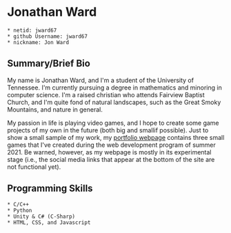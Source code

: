 # Jonathan Ward
	* netid: jward67
	* github Username: jward67
	* nickname: Jon Ward

## Summary/Brief Bio
My name is Jonathan Ward, and I'm a student of the University of Tennessee. I'm currently pursuing a degree in mathematics and minoring in computer science. I'm a raised christian who attends Fairview Baptist Church, and I'm quite fond of natural landscapes, such as the Great Smoky Mountains, and nature in general.

My passion in life is playing video games, and I hope to create some game projects of my own in the future (both big and smallif possible). Just to show a small sample of my work, my [portfolio webpage](https://module-8-11-project-milestone-1-hero-and-mission-jonward.jonward.repl.co) contains three small games that I've created during the web development program of summer 2021. Be warned, however, as my webpage is mostly in its experimental stage (i.e., the social media links that appear at the bottom of the site are not functional yet).

## Programming Skills
	* C/C++
	* Python
	* Unity & C# (C-Sharp)
	* HTML, CSS, and Javascript
